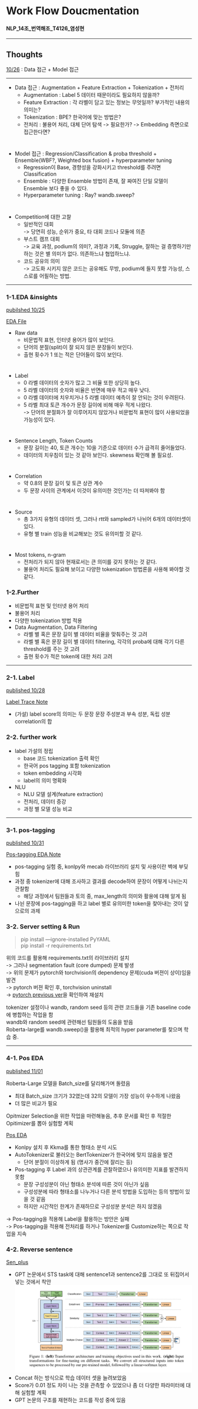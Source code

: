 # Work Flow Doucmentation
#### NLP_14조_번역해조_T4126_염성현
- - -
## Thoughts
<u>10/26</u> : Data 접근 + Model 접근   
- - -
- Data 접근 : Augmentation + Feature Extraction + Tokenization + 전처리
    - Augmentation : Label 5 데이터 때문이라도 필요하지 않을까?
    - Feature Extraction : 각 라벨이 담고 있는 정보는 무엇일까? 부가적인 내용의 의미는?
    - Tokenization : BPE? 한국어에 맞는 방법은?
    - 전처리 : 불용어 처리, 대체 단어 탐색
        -> 필요한가?
        -> Embedding 측면으로 접근한다면?  
        #
- Model 접근 : Regression/Classification & proba threshold + Ensemble(WBF?, Weighted box fusion) + hyperparameter tuning
    - Regression이 Base, 경향성을 강화시키고 threshold를 주려면 Classification
    - Ensemble : 다양한 Ensemble 방법이 존재, 잘 짜여진 단일 모델이 Ensemble 보다 좋을 수 있다.
    - Hyperparameter tuning : Ray? wandb.sweep?  
    #
- Competition에 대한 고찰
    - 일반적인 대회   
        -> 당연히 성능, 순위가 중요, 타 대회 코드나 모듈에 의존   
    - 부스트 캠프 대회    
        -> 교육 과정, podium의 의미?, 과정과 기록, Struggle, 잘하는 걸 증명하기만 하는 것은 별 의미가 없다. 의존하느냐 협업하느냐.   
    - 코드 공유의 의미    
        -> 고도화 시키지 않은 코드는 공유해도 무방, podium에 들지 못할 가능성, 스스로를 어필하는 방법.   

- - -
### 1-1.EDA &insights
<u>pubilshed 10/25</u>   

[EDA File](../codes/simpler_eda.ipynb "to file")
- Raw data
    - 비문법적 표현, 인터넷 용어가 많이 보인다.
    - 단어의 분절(split)이 잘 되지 않은 문장들이 보인다.
    - 출현 횟수가 1 또는 적은 단어들이 많이 보인다.  
    #
- Label
    - 0 라벨 데이터의 숫자가 많고 그 비율 또한 상당히 높다.
    - 5 라벨 데이터의 숫자와 비율은 반면에 매우 적고 매우 낮다.
    - 0 라벨 데이터에 치우치거나 5 라벨 데이터 예측이 잘 안되는 것이 우려된다.
    - 5 라벨 최대 토큰 개수가 문장 길이에 비해 매우 적게 나왔다.   
        -> 단어의 분절화가 잘 이루어지지 않았거나 비문법적 표현이 많이 사용되었을 가능성이 있다.  
    #
- Sentence Length, Token Counts
    - 문장 길이는 40, 토큰 개수는 10을 기준으로 데이터 수가 급격히 줄어들었다.
    - 데이터의 치우침이 있는 것 같아 보인다. skewness 확인해 볼 필요성.  
    #
- Correlation
    - 약 0.8의 문장 길이 및 토큰 상관 계수
    - 두 문장 사이의 관계에서 이것이 유의미한 것인가는 더 따져봐야 함  
    #
- Source
    - 총 3가지 유형의 데이터 셋, 그러나 rtt와 sampled가 나뉘어 6개의 데이터셋이 있다.
    - 유형 별 train 성능을 비교해보는 것도 유의미할 것 같다.  
    # 
- Most tokens, n-gram
    - 전처리가 되지 않아 현재로서는 큰 의미를 갖지 못하는 것 같다.
    - 불용어 처리도 필요해 보이고 다양한 tokenization 방법론을 사용해 봐야할 것 같다.

### 1-2.Further

- 비문법적 표현 및 인터넷 용어 처리
- 불용어 처리
- 다양한 tokenization 방법 적용
- Data Augmentation, Data Filtering
    - 라벨 별 혹은 문장 길이 별 데이터 비율을 맞춰주는 것 고려
    - 라벨 별 혹은 문장 길이 별 데이터 filtering, 각각의 proba에 대해 각기 다른 threshold를 주는 것 고려
    - 출현 횟수가 적은 token에 대한 처리 고려

- - -
### 2-1. Label
<u>published 10/28</u>  

[Label Trace Note](../codes/label_trace_note.ipynb)
- (가설) label score의 의미는 두 문장 문장 주성분과 부속 성분, 독립 성분 correlation의 합
### 2-2. further work
- label 가설의 정립
    - base 코드 tokenization 출력 확인
    - 한국어 pos tagging 포함 tokenization
    - token embedding 시각화
    - label의 의미 명확화
- NLU
    - NLU 모델 설계(feature extraction)
    - 전처리, 데이터 증강
    - 과정 별 모델 성능 비교
- - -
### 3-1. pos-tagging
<u>published 10/31</u>  

[Pos-tagging EDA Note](../codes/pos_eda.ipynb)
- pos-tagging 실험 중, konlpy와 mecab 라이브러리 설치 및 사용이란 벽에 부딪힘
- 과정 중 tokenizer에 대해 조사하고 결과를 decode하여 문장이 어떻게 나뉘는지 관찰함
    - 해당 과정에서 팀원들과 토의 중, max_length의 의미와 활용에 대해 알게 됨
- 나뉜 문장에 pos-tagging을 하고 label 별로 유의미한 token을 찾아내는 것이 앞으로의 과제

### 3-2. Server setting & Run


>pip install —ignore-installed PyYAML  
>pip install -r requirements.txt

위의 코드를 활용해 requirements.txt의 라이브러리 설치  
-> 그러나 segmentation fault (core dumped) 문제 발생  
-> 위의 문제가 pytorch와 torchvision의 dependency 문제(cuda 버젼이 상이)임을 발견  
-> pytorch 버젼 확인 후, torchvision uninstall  
-> [pytorch previous ver](https://pytorch.kr/get-started/previous-versions/)을 확인하여 재설치     

tokenizer 설정이나 wandb, random seed 등의 관련 코드들을 기존 baseline code에 병합하는 작업을 함   
wandb와 random seed에 관련해선 팀원들의 도움을 받음   
Roberta-large를 wandb.sweep()을 활용해 최적의 hyper parameter를 찾으며 학습 중.

- - -
### 4-1. Pos EDA
<u>published 11/01</u>  

Roberta-Large 모델을 Batch_size를 달리해가며 돌렸음
- 최대 Batch_size 크기가 32였는데 32의 모델이 가장 성능이 우수하게 나왔음
- 더 많은 비교가 필요

Opitmizer Selection을 위한 작업을 마련해놓음, 추후 문서를 확인 후 적절한 Opitimizer를 뽑아 실험할 계획

[Pos EDA](../codes/pos_eda.ipynb)
- Konlpy 설치 후 Kkma를 통한 형태소 분석 시도
- AutoTokenizer로 불러오는 BertTokenizer가 한국어에 맞지 않음을 발견
    - 단어 분절이 이상하게 됨 (명사가 중간에 잘리는 등)
- Pos-tagging 후 Label 과의 상관관계를 관찰하였으나 유의미한 지표를 발견하지 못함
    - 문장 구성성분이 아닌 형태소 분석에 따른 것이 아닌가 싶음
    - 구성성분에 따라 형태소를 나누거나 다른 분석 방법을 도입하는 등의 방법이 있을 것 같음
    - 하지만 시간적인 한계가 존재하므로 구성성분 분석은 하지 않겠음

-> Pos-tagging을 적용해 Label을 활용하는 방안은 실패  
-> Pos-tagging을 적용해 전처리를 하거나 Tokenizer를 Customize하는 쪽으로 작업을 지속

### 4-2. Reverse sentence

[Sen_plus](../codes/sen_plus.py)
- GPT 논문에서 STS task에 대해 sentence1과 sentence2를 그대로 또 뒤집어서 넣는 것에서 착안
    ![GPT_TASKS](../../../src/gpt_tasks.jpeg)
- Concat 하는 방식으로 학습 데이터 셋을 늘려보았음
- Score가 0.01 정도 차이 나는 것을 관측할 수 있었으나 좀 더 다양한 파라미터에 대해 실험할 계획
- GPT 논문의 구조를 재현하는 코드를 작성 중에 있음
